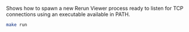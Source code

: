 <!--[metadata]
title = "Spawn Viewer"
tags = ["Spawn"]
-->


Shows how to spawn a new Rerun Viewer process ready to listen for TCP connections using an executable available in PATH.

```bash
make run
```
